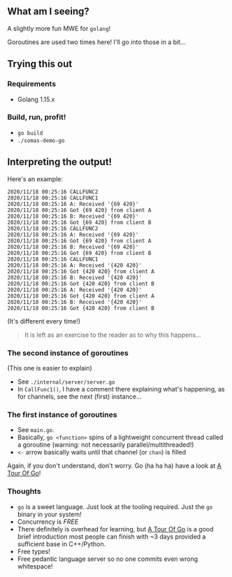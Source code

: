 ## What am I seeing?

A slightly more fun MWE for `golang`!

Goroutines are used two times here! I'll go into those in a bit...

## Trying this out

### Requirements
- Golang 1.15.x

### Build, run, profit!
- `go build`
- `./somas-demo-go`

## Interpreting the output!

Here's an example:

```
2020/11/18 00:25:16 CALLFUNC2
2020/11/18 00:25:16 CALLFUNC1
2020/11/18 00:25:16 A: Received '{69 420}'
2020/11/18 00:25:16 Got {69 420} from client A
2020/11/18 00:25:16 B: Received '{69 420}'
2020/11/18 00:25:16 Got {69 420} from client B
2020/11/18 00:25:16 CALLFUNC2
2020/11/18 00:25:16 A: Received '{69 420}'
2020/11/18 00:25:16 Got {69 420} from client A
2020/11/18 00:25:16 B: Received '{69 420}'
2020/11/18 00:25:16 Got {69 420} from client B
2020/11/18 00:25:16 CALLFUNC1
2020/11/18 00:25:16 A: Received '{420 420}'
2020/11/18 00:25:16 Got {420 420} from client A
2020/11/18 00:25:16 B: Received '{420 420}'
2020/11/18 00:25:16 Got {420 420} from client B
2020/11/18 00:25:16 A: Received '{420 420}'
2020/11/18 00:25:16 Got {420 420} from client A
2020/11/18 00:25:16 B: Received '{420 420}'
2020/11/18 00:25:16 Got {420 420} from client B
```

(It's different every time!)

> It is left as an exercise to the reader as to why this happens...

### The second instance of goroutines
(This one is easier to explain)
- See `./internal/server/server.go`
- In `CallFunc1()`, I have a comment there explaining what's happening, as for channels, see the next (first) instance...

### The first instance of goroutines
- See `main.go`.
- Basically, `go <function>` spins of a lightweight concurrent thread called a goroutine (warning: not necessarily parallel/multithreaded!)
- `<-` arrow basically waits until that channel (or `chan`) is filled

Again, if you don't understand, don't worry. Go (ha ha ha) have a look at [A Tour Of Go](https://tour.golang.org/)!

### Thoughts
- `go` is a sweet language. Just look at the tooling required. Just the `go` binary in your system!
- Concurrency is *FREE*
- There definitely is overhead for learning, but [A Tour Of Go](https://tour.golang.org/) is a good brief introduction most people can finish with ~3 days provided a sufficient base in C++/Python.
- Free types!
- Free pedantic language server so no one commits even wrong whitespace!
